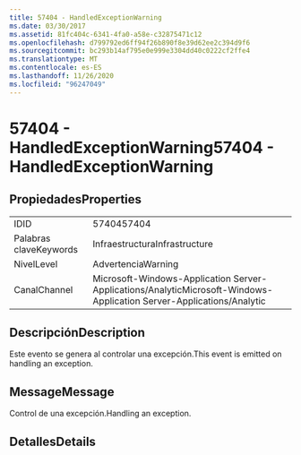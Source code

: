 ```yaml
---
title: 57404 - HandledExceptionWarning
ms.date: 03/30/2017
ms.assetid: 81fc404c-6341-4fa0-a58e-c32875471c12
ms.openlocfilehash: d799792ed6ff94f26b890f8e39d62ee2c394d9f6
ms.sourcegitcommit: bc293b14af795e0e999e3304dd40c0222cf2ffe4
ms.translationtype: MT
ms.contentlocale: es-ES
ms.lasthandoff: 11/26/2020
ms.locfileid: "96247049"
---
```

# <a name="57404---handledexceptionwarning"></a><span data-ttu-id="858e6-102">57404 - HandledExceptionWarning</span><span class="sxs-lookup"><span data-stu-id="858e6-102">57404 - HandledExceptionWarning</span></span>

## <a name="properties"></a><span data-ttu-id="858e6-103">Propiedades</span><span class="sxs-lookup"><span data-stu-id="858e6-103">Properties</span></span>  
  
|||  
|-|-|  
|<span data-ttu-id="858e6-104">ID</span><span class="sxs-lookup"><span data-stu-id="858e6-104">ID</span></span>|<span data-ttu-id="858e6-105">57404</span><span class="sxs-lookup"><span data-stu-id="858e6-105">57404</span></span>|  
|<span data-ttu-id="858e6-106">Palabras clave</span><span class="sxs-lookup"><span data-stu-id="858e6-106">Keywords</span></span>|<span data-ttu-id="858e6-107">Infraestructura</span><span class="sxs-lookup"><span data-stu-id="858e6-107">Infrastructure</span></span>|  
|<span data-ttu-id="858e6-108">Nivel</span><span class="sxs-lookup"><span data-stu-id="858e6-108">Level</span></span>|<span data-ttu-id="858e6-109">Advertencia</span><span class="sxs-lookup"><span data-stu-id="858e6-109">Warning</span></span>|  
|<span data-ttu-id="858e6-110">Canal</span><span class="sxs-lookup"><span data-stu-id="858e6-110">Channel</span></span>|<span data-ttu-id="858e6-111">Microsoft-Windows-Application Server-Applications/Analytic</span><span class="sxs-lookup"><span data-stu-id="858e6-111">Microsoft-Windows-Application Server-Applications/Analytic</span></span>|  
  
## <a name="description"></a><span data-ttu-id="858e6-112">Descripción</span><span class="sxs-lookup"><span data-stu-id="858e6-112">Description</span></span>  

 <span data-ttu-id="858e6-113">Este evento se genera al controlar una excepción.</span><span class="sxs-lookup"><span data-stu-id="858e6-113">This event is emitted on handling an exception.</span></span>  
  
## <a name="message"></a><span data-ttu-id="858e6-114">Message</span><span class="sxs-lookup"><span data-stu-id="858e6-114">Message</span></span>  

 <span data-ttu-id="858e6-115">Control de una excepción.</span><span class="sxs-lookup"><span data-stu-id="858e6-115">Handling an exception.</span></span>  
  
## <a name="details"></a><span data-ttu-id="858e6-116">Detalles</span><span class="sxs-lookup"><span data-stu-id="858e6-116">Details</span></span>
